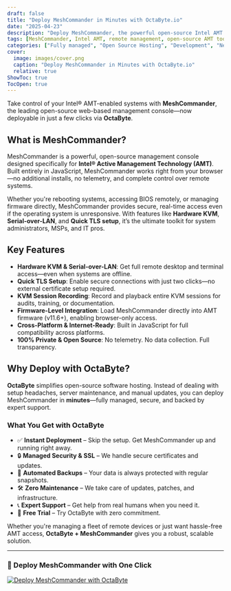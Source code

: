 ```yaml
---
draft: false
title: "Deploy MeshCommander in Minutes with OctaByte.io"
date: "2025-04-23"
description: "Deploy MeshCommander, the powerful open-source Intel AMT management console, in minutes using OctaByte’s fully managed hosting. No setup hassles—just secure, remote device control from day one."
tags: [MeshCommander, Intel AMT, remote management, open-source AMT tool, MeshCommander deployment, MeshCommander hosting, OctaByte MeshCommander, KVM remote access, Intel AMT KVM, AMT web interface]
categories: ["Fully managed", "Open Source Hosting", "Development", "Network", "MeshCommander"]
cover:
  image: images/cover.png
  caption: "Deploy MeshCommander in Minutes with OctaByte.io"
  relative: true
ShowToc: true
TocOpen: true
---
```


Take control of your Intel® AMT-enabled systems with **MeshCommander**, the leading open-source web-based management console—now deployable in just a few clicks via **OctaByte**.

## What is MeshCommander?

MeshCommander is a powerful, open-source management console designed specifically for **Intel® Active Management Technology (AMT)**. Built entirely in JavaScript, MeshCommander works right from your browser—no additional installs, no telemetry, and complete control over remote systems.

Whether you're rebooting systems, accessing BIOS remotely, or managing firmware directly, MeshCommander provides secure, real-time access even if the operating system is unresponsive. With features like **Hardware KVM**, **Serial-over-LAN**, and **Quick TLS setup**, it’s the ultimate toolkit for system administrators, MSPs, and IT pros.

## Key Features

- **Hardware KVM & Serial-over-LAN**: Get full remote desktop and terminal access—even when systems are offline.
- **Quick TLS Setup**: Enable secure connections with just two clicks—no external certificate setup required.
- **KVM Session Recording**: Record and playback entire KVM sessions for audits, training, or documentation.
- **Firmware-Level Integration**: Load MeshCommander directly into AMT firmware (v11.6+), enabling browser-only access.
- **Cross-Platform & Internet-Ready**: Built in JavaScript for full compatibility across platforms.
- **100% Private & Open Source**: No telemetry. No data collection. Full transparency.

## Why Deploy with OctaByte?

**OctaByte** simplifies open-source software hosting. Instead of dealing with setup headaches, server maintenance, and manual updates, you can deploy MeshCommander in **minutes**—fully managed, secure, and backed by expert support.

### What You Get with OctaByte

- ✅ **Instant Deployment** – Skip the setup. Get MeshCommander up and running right away.
- 🔒 **Managed Security & SSL** – We handle secure certificates and updates.
- 💾 **Automated Backups** – Your data is always protected with regular snapshots.
- 🛠️ **Zero Maintenance** – We take care of updates, patches, and infrastructure.
- 📞 **Expert Support** – Get help from real humans when you need it.
- 🎁 **Free Trial** – Try OctaByte with zero commitment.

Whether you're managing a fleet of remote devices or just want hassle-free AMT access, **OctaByte + MeshCommander** gives you a robust, scalable solution.

---

### 🚀 Deploy MeshCommander with One Click

[![Deploy MeshCommander with OctaByte](/images/deploy-on-octabyte.png)](https://octabyte.io/fully-managed-open-source-services/development/network/meshcommander)